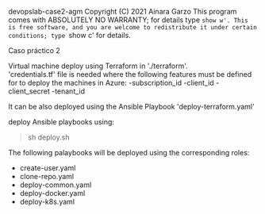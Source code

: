 devopslab-case2-agm Copyright (C) 2021  Ainara Garzo
This program comes with ABSOLUTELY NO WARRANTY; for details type `show w'.
This is free software, and you are welcome to redistribute it
under certain conditions; type `show c' for details.

Caso práctico 2   

Virtual machine deploy using Terraform in './terraform'.   
'credentials.tf' file is needed where the following features must be defined for to deploy the machines in Azure:
 -subscription_id
 -client_id
 -client_secret
 -tenant_id 

 It can be also deployed using the Ansible Playbook 'deploy-terraform.yaml'   

deploy Ansible playbooks using:  
> sh deploy.sh    

The following palaybooks will be deployed using the corresponding roles:
- create-user.yaml
- clone-repo.yaml
- deploy-common.yaml
- deploy-docker.yaml
- deploy-k8s.yaml